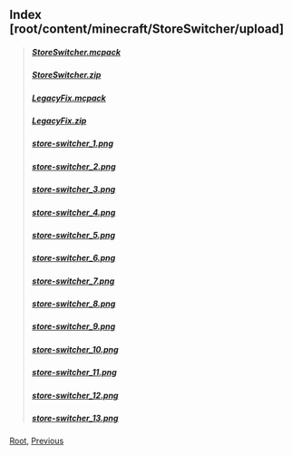 ## Index [root/content/minecraft/StoreSwitcher/upload]
> ##### [StoreSwitcher.mcpack](./StoreSwitcher.mcpack)
> ##### [StoreSwitcher.zip](./StoreSwitcher.zip)
> ##### [LegacyFix.mcpack](./LegacyFix.mcpack)
> ##### [LegacyFix.zip](./LegacyFix.zip) 
> ##### [store-switcher_1.png](./store-switcher_1.png)
> ##### [store-switcher_2.png](./store-switcher_2.png)
> ##### [store-switcher_3.png](./store-switcher_3.png)
> ##### [store-switcher_4.png](./store-switcher_4.png)
> ##### [store-switcher_5.png](./store-switcher_5.png)
> ##### [store-switcher_6.png](./store-switcher_6.png)
> ##### [store-switcher_7.png](./store-switcher_7.png)
> ##### [store-switcher_8.png](./store-switcher_8.png)
> ##### [store-switcher_9.png](./store-switcher_9.png)
> ##### [store-switcher_10.png](./store-switcher_10.png)
> ##### [store-switcher_11.png](./store-switcher_11.png)
> ##### [store-switcher_12.png](./store-switcher_12.png)
> ##### [store-switcher_13.png](./store-switcher_13.png)

[Root](/), [Previous](../)
<head><style>blockquote>* h5 { line-height:0!important } body { background:url(/assets/images/minecraft_bg.png)!important; background-repeat: no-repeat!important; background-size:cover!important; background-position-x:center!important; } </style></head>

